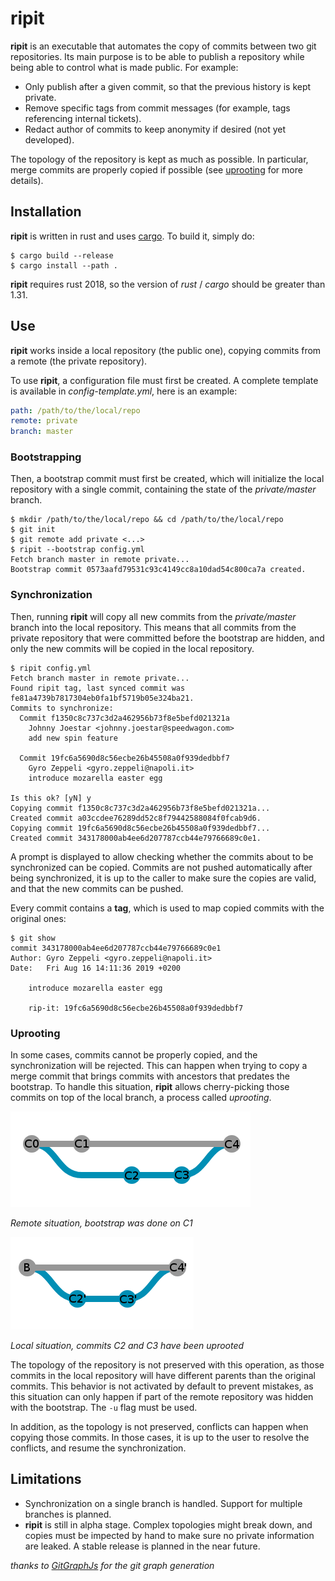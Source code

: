 # ripit

**ripit** is an executable that automates the copy of commits between two
git repositories.
Its main purpose is to be able to publish a repository while being able to
control what is made public. For example:
* Only publish after a given commit, so that the previous history is kept
  private.
* Remove specific tags from commit messages (for example, tags
  referencing internal tickets).
* Redact author of commits to keep anonymity if desired (not yet developed).

The topology of the repository is kept as much as possible. In particular, merge
commits are properly copied if possible (see [uprooting](#Uprooting) for more details).

## Installation

**ripit** is written in rust and uses
[cargo](https://github.com/rust-lang/cargo "cargo"). To build it, simply do:

```console
$ cargo build --release
$ cargo install --path .
```

**ripit** requires rust 2018, so the version of _rust_ / _cargo_ should be
greater than 1.31.

## Use

**ripit** works inside a local repository (the public one), copying commits from
a remote (the private repository).

To use **ripit**, a configuration file must first be created. A complete template
is available in *config-template.yml*, here is an example:

```yaml
path: /path/to/the/local/repo
remote: private
branch: master
```

### Bootstrapping

Then, a bootstrap commit must first be created, which will initialize the
local repository with a single commit, containing the state of the
_private/master_ branch.

```console
$ mkdir /path/to/the/local/repo && cd /path/to/the/local/repo
$ git init
$ git remote add private <...>
$ ripit --bootstrap config.yml
Fetch branch master in remote private...
Bootstrap commit 0573aafd79531c93c4149cc8a10dad54c800ca7a created.
```

### Synchronization
Then, running **ripit** will copy all new commits from the *private/master*
branch into the local repository. This means that all commits from the private
repository that were committed before the bootstrap are hidden, and only
the new commits will be copied in the local repository.

```console
$ ripit config.yml
Fetch branch master in remote private...
Found ripit tag, last synced commit was fe81a4739b7817304eb0fa1bf5719b05e324ba21.
Commits to synchronize:
  Commit f1350c8c737c3d2a462956b73f8e5befd021321a
    Johnny Joestar <johnny.joestar@speedwagon.com>
    add new spin feature

  Commit 19fc6a5690d8c56ecbe26b45508a0f939dedbbf7
    Gyro Zeppeli <gyro.zeppeli@napoli.it>
    introduce mozarella easter egg

Is this ok? [yN] y
Copying commit f1350c8c737c3d2a462956b73f8e5befd021321a...
Created commit a03ccdee76289dd52c8f79442588084f0fcab9d6.
Copying commit 19fc6a5690d8c56ecbe26b45508a0f939dedbbf7...
Created commit 343178000ab4ee6d207787ccb44e79766689c0e1.
```

A prompt is displayed to allow checking whether the commits about to be
synchronized can be copied. Commits are not pushed automatically after
being synchronized, it is up to the caller to make sure the copies are valid,
and that the new commits can be pushed.

Every commit contains a **tag**, which is used to map copied commits with
the original ones:

```console
$ git show
commit 343178000ab4ee6d207787ccb44e79766689c0e1
Author: Gyro Zeppeli <gyro.zeppeli@napoli.it>
Date:   Fri Aug 16 14:11:36 2019 +0200

    introduce mozarella easter egg

    rip-it: 19fc6a5690d8c56ecbe26b45508a0f939dedbbf7
```

### Uprooting

In some cases, commits cannot be properly copied, and the synchronization
will be rejected. This can happen when trying to copy a merge commit that
brings commits with ancestors that predates the bootstrap. To handle this
situation, **ripit** allows cherry-picking those commits on top of the local
branch, a process called _uprooting_.

![Remote situation](assets/graph_uproot_remote.png)

*Remote situation, bootstrap was done on C1*

![Local situation](assets/graph_uproot_local.png)

*Local situation, commits C2 and C3 have been uprooted*

The topology of the repository is not preserved with this operation,
as those commits in the local repository will have different parents
than the original commits. This behavior is not activated by default to prevent
mistakes, as this situation can only happen if part of the remote repository
was hidden with the bootstrap. The `-u` flag must be used.

In addition, as the topology is not preserved, conflicts can happen when
copying those commits. In those cases, it is up to the user to resolve the
conflicts, and resume the synchronization.

## Limitations

* Synchronization on a single branch is handled. Support for multiple branches
  is planned.
* **ripit** is still in alpha stage. Complex topologies might break down, and copies
  must be impected by hand to make sure no private information are leaked. A stable
  release is planned in the near future.

_thanks to [GitGraphJs](https://gitgraphjs.com) for the git graph generation_
